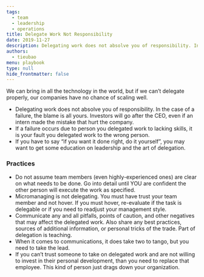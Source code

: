 ```yaml
---
tags: 
  - team
  - leadership
  - operations
title: Delegate Work Not Responsibility
date: 2019-11-27
description: Delegating work does not absolve you of responsibility. In the case of a failure, the blame is all yours. Investors will go after the CEO, even if an intern made the mistake that hurt the company.
authors: 
  - tieubao
menu: playbook
type: null
hide_frontmatter: false
---
```


We can bring in all the technology in the world, but if we can’t delegate properly, our companies have no chance of scaling well.

* Delegating work does not absolve you of responsibility. In the case of a failure, the blame is all yours. Investors will go after the CEO, even if an intern made the mistake that hurt the company.
* If a failure occurs due to person you delegated work to lacking skills, it is your fault you delegated work to the wrong person.
* If you have to say “if you want it done right, do it yourself”, you may want to get some education on leadership and the art of delegation.

### Practices
* Do not assume team members (even highly-experienced ones) are clear on what needs to be done. Go into detail until YOU are confident the other person will execute the work as specified.
* Micromanaging is not delegating. You must have trust your team member and not hover. If you must hover, re-evaluate if the task is delegable or if you need to readjust your management style.
* Communicate any and all pitfalls, points of caution, and other negatives that may affect the delegated work. Also share any best practices, sources of additional information, or personal tricks of the trade. Part of delegation is teaching.
* When it comes to communications, it does take two to tango, but you need to take the lead.
* If you can’t trust someone to take on delegated work and are not willing to invest in their personal development, than you need to replace that employee. This kind of person just drags down your organization.
